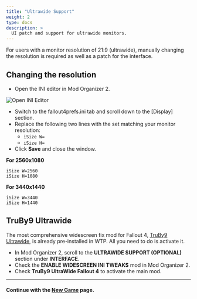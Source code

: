 ```yaml
---
title: "Ultrawide Support"
weight: 2
type: docs
description: >
  UI patch and support for ultrawide monitors.
---
```


For users with a monitor resolution of 21:9 (ultrawide), manually changing the resolution is required as well as a patch for the interface.

## Changing the resolution

- Open the INI editor in Mod Organizer 2.

![Open INI Editor](/Pictures/fallout/customisation/mo2-ini-editor.png)

- Switch to the fallout4prefs.ini tab and scroll down to the [Display] section.
- Replace the following two lines with the set matching your monitor resolution:
  - `iSize W=`
  - `iSize H=`
- Click **Save** and close the window.

**For 2560x1080**

```
iSize W=2560
iSize H=1080
```

**For 3440x1440**

```
iSize W=3440
iSize H=1440
```

## TruBy9 Ultrawide

The most comprehensive widescreen fix mod for Fallout 4, [TruBy9 Ultrawide](https://www.nexusmods.com/fallout4/mods/2463), is already pre-installed in WTP. All you need to do is activate it.

- In Mod Organizer 2, scroll to the **ULTRAWIDE SUPPORT (OPTIONAL)** section under **INTERFACE**.
- Check the **ENABLE WIDESCREEN INI TWEAKS** mod in Mod Organizer 2.
- Check **TruBy9 UltraWide Fallout 4** to activate the main mod.

---

#### Continue with the [New Game](/fallout/installation/new-game/) page.
